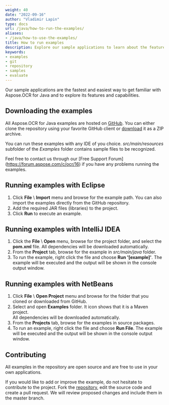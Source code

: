 ```yaml
---
weight: 40
date: "2022-09-16"
author: "Vladimir Lapin"
type: docs
url: /java/how-to-run-the-examples/
aliases:
- /java/how-to-use-the-examples/
title: How to run examples
description: Explore our sample applications to learn about the features and capabilities of Aspose.OCR for Java.
keywords:
- examples
- git
- repository
- samples
- evaluate
---
```


Our sample applications are the fastest and easiest way to get familiar with Aspose.OCR for Java and to explore its features and capabilities.

## Downloading the examples

All Aspose.OCR for Java examples are hosted on [GitHub](https://github.com/aspose-ocr/Aspose.OCR-for-Java). You can either clone the repository using your favorite GitHub client or [download](https://github.com/aspose-ocr/Aspose.OCR-for-Java/archive/refs/heads/master.zip) it as a ZIP archive.

You can run these examples with any IDE of you choice. _src/main/resources_ subfolder of the _Examples_ folder contains sample files to be recognized.

Feel free to contact us through our [Free Support Forum] (https://forum.aspose.com/c/ocr/16) if you have any problems running the examples.

## Running examples with Eclipse

1. Click **File** \ **Import** menu and browse for the example path. You can also import the examples directly from the GitHub repository.
2. Add the required JAR files (libraries) to the project.
3. Click **Run** to execute an example.

## Running examples with IntelliJ IDEA

1. Click the **File** \ **Open** menu, browse for the project folder, and select the **pom.xml** file. All dependencies will be downloaded automatically.
2. From the **Project** tab, browse for the example in _src/main/java_ folder.
3. To run the example, right click the file and choose **Run '[example]'**. The example will be executed and the output will be shown in the console output window.

## Running examples with NetBeans

1. Click **File** \ **Open Project** menu and browse for the folder that you cloned or downloaded from GitHub.
2. Select and open **Examples** folder. It icon shows that it is a Maven project.  
   All dependencies will be downloaded automatically.
3. From the **Projects** tab, browse for the examples in source packages.
4. To run an example, right click the file and choose **Run File**. The example will be executed and the output will be shown in the console output window.

## Contributing

All examples in the repository are open source and are free to use in your own applications.

If you would like to add or improve the example, do not hesitate to contribute to the project. Fork the [repository](https://github.com/aspose-ocr/Aspose.OCR-for-Java), edit the source code and create a pull request. We will review proposed changes and include them in the master branch.
